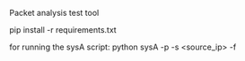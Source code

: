 Packet analysis test tool 

pip install -r requirements.txt

for running the sysA script: python sysA -p <port> -s <source_ip> -f <filename>
